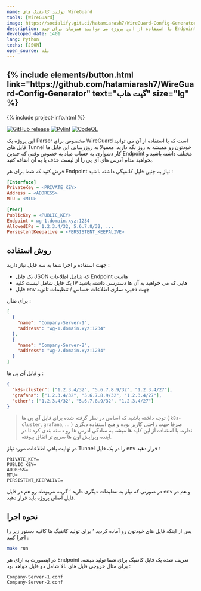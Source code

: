 ```yaml
---
name: تولید کانفیگ های WireGuard
tools: [WireGuard]
image: https://socialify.git.ci/hatamiarash7/WireGuard-Config-Generator/image?description=1&font=KoHo&language=1&owner=1&pattern=Circuit%20Board&theme=Dark
description: با استفاده از این پروژه می توانید همزمان برای چند Endpoint و آدرس های IP مختلف یک کانفیگ WireGuard تولید کنید
developed_date: 1401
lang: Python
techs: [JSON]
open_source: بله
---
```


<h2 class="center">
{% include elements/button.html link="https://github.com/hatamiarash7/WireGuard-Config-Generator" text="گیت هاب" size="lg" %}
</h2>

{% include project-info.html %}

[![GitHub release](https://img.shields.io/github/release/hatamiarash7/WireGuard-Config-Generator.svg)](https://GitHub.com/hatamiarash7/WireGuard-Config-Generator/releases/) [![Pylint](https://github.com/hatamiarash7/WireGuard-Config-Generator/actions/workflows/pylint.yml/badge.svg?branch=main)](https://github.com/hatamiarash7/WireGuard-Config-Generator/actions/workflows/pylint.yml) [![CodeQL](https://github.com/hatamiarash7/WireGuard-Config-Generator/actions/workflows/codeql-analysis.yml/badge.svg)](https://github.com/hatamiarash7/WireGuard-Config-Generator/actions/workflows/codeql-analysis.yml)

این پروژه یک Parser مخصوص برای WireGuard است که با استفاده از آن می توانید فایل های Tunnel خودتون رو همیشه به روز نگه دارید. معمولا به روزرسانی این فایل ها کار دشواری به حساب میاد به خصوص وقتی که چندین Endpoint مختلف داشته باشید و بخواهید مدام آدرس های آی پی را از لیست حذف یا به آن اضافه کنید.

فرض کنید که شما برای هر Endpoint نیاز به چنین فایل کانفیگی داشته باشید :

```ini
[Interface]
PrivateKey = <PRIVATE_KEY>
Address = <ADDRESS>
MTU = <MTU>

[Peer]
PublicKey = <PUBLIC_KEY>
Endpoint = wg-1.domain.xyz:1234
AllowedIPs = 1.2.3.4/32, 5.6.7.8/32, ...
PersistentKeepalive = <PERSISTENT_KEEPALIVE>
```

## روش استفاده

جهت استفاده و اجرا شما به سه فایل نیاز دارید :

- یک فایل JSON که شامل اطلاعات Endpoint هاست
- یک فایل شامل لیست کلیه IP هایی که می خواهید به آن ها دسترسی داشته باشید
- فایل env جهت ذخیره سازی اطلاعات حساس / تنظیمات ثانویه

برای مثال :

```json
[
  {
    "name": "Company-Server-1",
    "address": "wg-1.domain.xyz:1234"
  },
  {
    "name": "Company-Server-2",
    "address": "wg-2.domain.xyz:1234"
  }
]
```

و فایل آی پی ها :

```json
{
  "k8s-cluster": ["1.2.3.4/32", "5.6.7.8.9/32", "1.2.3.4/27"],
  "grafana": ["1.2.3.4/32", "5.6.7.8.9/32", "1.2.3.4/27"],
  "other": ["1.2.3.4/32", "5.6.7.8.9/32", "1.2.3.4/27"]
}
```

> توجه داشته باشید که اسامی در نظر گرفته شده برای فایل آی پی ها ( `k8s-cluster`, `grafana`, ... ) صرفا جهت راحتی کاربر بوده و هیچ استفاده دیگری نداره. با استفاده از این کلید ها میشه به سادگی آدرس ها رو دسته بندی کرد تا در آینده ویرایش اون ها سریع تر اتفاق بیوفته.

در نهایت باقی اطلاعات مورد نیاز Tunnel را در یک فایل env قرار دهید :

```env
PRIVATE_KEY=
PUBLIC_KEY=
ADDRESS=
MTU=
PERSISTENT_KEEPALIVE=
```

در صورتی که نیاز به تنظیمات دیگری دارید ٬ گزینه مربوطه رو هم در فایل env و هم در فایل اصلی پروژه باید قرار دهید.

## نحوه اجرا

پس از اینکه فایل های خودتون رو آماده کردید ٬ برای تولید کانفیگ ها کافیه دستور زیر را اجرا کنید :

```bash
make run
```

در اینصورت به ازای هر Endpoint تعریف شده یک فایل کانفیگ برای شما تولید میشه. برای مثال خروجی فایل های بالا شامل دو فایل خواهد بود :

```text
Company-Server-1.conf
Company-Server-2.conf
```
